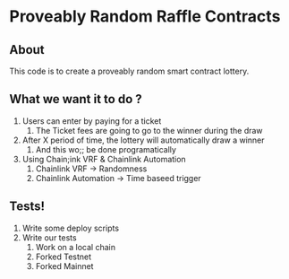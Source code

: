 # Proveably Random Raffle Contracts

## About

This code is to create a proveably random smart contract lottery.

## What we want it to do ?

1. Users can enter by paying for a ticket
   1. The Ticket fees are going to go to the winner during the draw
2. After X period of time, the lottery will automatically draw a winner
   1. And this wo;; be done programatically
3. Using Chain;ink VRF & Chainlink Automation
   1. Chainlink VRF -> Randomness
   2. Chainlink Automation -> Time baseed trigger


## Tests!

1. Write some deploy scripts
2. Write our tests
   1. Work on a local chain
   2. Forked Testnet
   3. Forked Mainnet